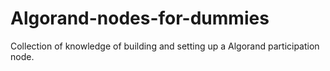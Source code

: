 # Algorand-nodes-for-dummies
Collection of knowledge of building and setting up a Algorand participation node.
